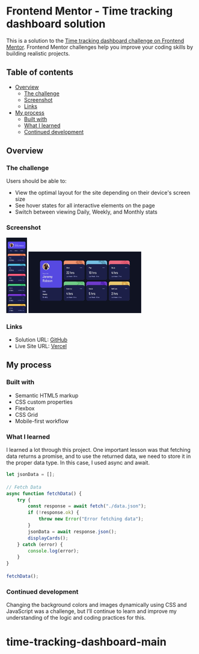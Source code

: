 # Frontend Mentor - Time tracking dashboard solution

This is a solution to the [Time tracking dashboard challenge on Frontend Mentor](https://www.frontendmentor.io/challenges/time-tracking-dashboard-UIQ7167Jw). Frontend Mentor challenges help you improve your coding skills by building realistic projects.

## Table of contents

-   [Overview](#overview)
    -   [The challenge](#the-challenge)
    -   [Screenshot](#screenshot)
    -   [Links](#links)
-   [My process](#my-process)
    -   [Built with](#built-with)
    -   [What I learned](#what-i-learned)
    -   [Continued development](#continued-development)

## Overview

### The challenge

Users should be able to:

-   View the optimal layout for the site depending on their device's screen size
-   See hover states for all interactive elements on the page
-   Switch between viewing Daily, Weekly, and Monthly stats

### Screenshot

<img src="./images/375px.png" alt="375px" width="auto" height="200">
<img src="./images/1440px.jpeg" alt="1440px" width="300" height="auto">

### Links

-   Solution URL: [GitHub](https://your-solution-url.com)
-   Live Site URL: [Vercel](https://your-live-site-url.com)

## My process

### Built with

-   Semantic HTML5 markup
-   CSS custom properties
-   Flexbox
-   CSS Grid
-   Mobile-first workflow

### What I learned

I learned a lot through this project. One important lesson was that fetching data returns a promise, and to use the returned data, we need to store it in the proper data type. In this case, I used async and await.

```js
let jsonData = [];

// Fetch Data
async function fetchData() {
    try {
        const response = await fetch("./data.json");
        if (!response.ok) {
            throw new Error("Error fetching data");
        }
        jsonData = await response.json();
        displayCards();
    } catch (error) {
        console.log(error);
    }
}

fetchData();
```

### Continued development

Changing the background colors and images dynamically using CSS and JavaScript was a challenge, but I’ll continue to learn and improve my understanding of the logic and coding practices for this.
# time-tracking-dashboard-main
